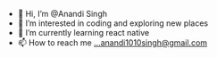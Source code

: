 - 👋 Hi, I’m @Anandi Singh
- 👀 I’m interested in coding and exploring new places
- 🌱 I’m currently learning react native
- 📫 How to reach me ...anandi1010singh@gmail.com

<!---
anandi1010/anandi1010 is a ✨ special ✨ repository because its `README.md` (this file) appears on your GitHub profile.
You can click the Preview link to take a look at your changes.
--->
